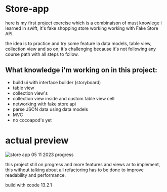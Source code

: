 # Store-app
here is my first project exercise which is a combinaison of must knowlege i learned in swift, it's fake shopping store working working with Fake Store API.

the idea is to practice and try some feature la data models, table view, collection view and so on;
it's challenging because it's not following any course path with all steps to follow.

## What knowledge i'm working on in this project:
- build ui with interface builder (storyboard)
- table view
- collection view's
- collection view inside and custom table view cell
- networking with fake store api
- parse JSON data using data models
- MVC
- no cocoapod's yet

# actual preview
![store app 05 11 2023 progress](https://github.com/b-abdenoure/Store-app/assets/95860782/bb2475b4-91e1-4e3b-99ed-84896db5f688)

this project still on progress and more features and views ar to implement, this without talking about all refactoring has to be done to improve readability and performance.

build with xcode 13.2.1
